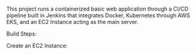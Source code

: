 This project runs a containerized basic web application through a CI/CD pipeline built in Jenkins that integrates Docker, Kubernetes through AWS EKS, and an EC2 Instance acting as the main server.


Build Steps:

Create an EC2 Instance:

